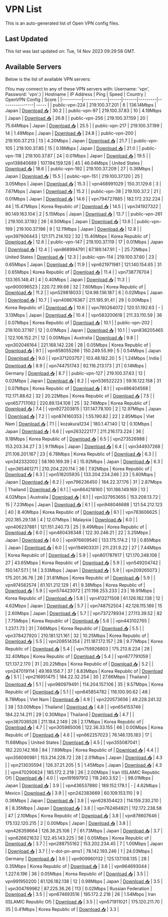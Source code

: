 # VPN List

This is an auto-generated list of Open VPN config files.

## Last Updated

This list was last updated on: Tue, 14 Nov 2023 09:29:58 GMT.

## Available Servers

Below is the list of available VPN servers:

(You may connect to any of these VPN servers with: Username: 'vpn', Password: 'vpn'.)
| Hostname | IP Address | Ping | Speed | Country | OpenVPN Config | Score |
|----------|------------|------|-------|---------|----------------| ----- |
| public-vpn-224 | 219.100.37.201 | 8 | 136.14Mbps | Japan | [Download 📥](./configs/server_0_JP.ovpn) | 30.2 |
| public-vpn-97 | 219.100.37.83 | 10 | 4.19Mbps | Japan | [Download 📥](./configs/server_1_JP.ovpn) | 26.8 |
| public-vpn-256 | 219.100.37.159 | 20 | 75.64Mbps | Japan | [Download 📥](./configs/server_2_JP.ovpn) | 25.5 |
| public-vpn-217 | 219.100.37.199 | 14 | 1.49Mbps | Japan | [Download 📥](./configs/server_3_JP.ovpn) | 24.8 |
| public-vpn-200 | 219.100.37.213 | 13 | 4.20Mbps | Japan | [Download 📥](./configs/server_4_JP.ovpn) | 21.7 |
| public-vpn-105 | 219.100.37.85 | 15 | 0.18Mbps | Japan | [Download 📥](./configs/server_5_JP.ovpn) | 21.0 |
| public-vpn-118 | 219.100.37.87 | 24 | 0.01Mbps | Japan | [Download 📥](./configs/server_6_JP.ovpn) | 19.5 |
| vpn138840689 | 107.194.159.128 | 45 | 46.04Mbps | United States | [Download 📥](./configs/server_7_US.ovpn) | 18.6 |
| public-vpn-192 | 219.100.37.209 | 27 | 0.36Mbps | Japan | [Download 📥](./configs/server_8_JP.ovpn) | 15.5 |
| public-vpn-151 | 219.100.37.120 | 25 | 3.05Mbps | Japan | [Download 📥](./configs/server_9_JP.ovpn) | 15.3 |
| vpn468991029 | 150.31.129.6 | 3 | 7.67Mbps | Japan | [Download 📥](./configs/server_10_JP.ovpn) | 15.2 |
| public-vpn-38 | 219.100.37.2 | 21 | 0.01Mbps | Japan | [Download 📥](./configs/server_11_JP.ovpn) | 14.6 |
| vpn794727685 | 182.172.232.224 | 44 | 15.47Mbps | Korea Republic of | [Download 📥](./configs/server_12_KR.ovpn) | 14.5 |
| vpn341927322 | 90.149.163.104 | 2 | 5.15Mbps | Japan | [Download 📥](./configs/server_13_JP.ovpn) | 13.7 |
| public-vpn-261 | 219.100.37.192 | 26 | 6.50Mbps | Japan | [Download 📥](./configs/server_14_JP.ovpn) | 13.6 |
| public-vpn-199 | 219.100.37.196 | 9 | 12.11Mbps | Japan | [Download 📥](./configs/server_15_JP.ovpn) | 12.8 |
| vpn397906443 | 121.171.214.102 | 32 | 15.40Mbps | Korea Republic of | [Download 📥](./configs/server_16_KR.ovpn) | 12.6 |
| public-vpn-147 | 219.100.37.119 | 17 | 0.01Mbps | Japan | [Download 📥](./configs/server_17_JP.ovpn) | 12.4 |
| vpn868994791 | 67.189.147.91 | - | 25.72Mbps | United States | [Download 📥](./configs/server_18_US.ovpn) | 12.3 |
| public-vpn-114 | 219.100.37.60 | 23 | 0.65Mbps | Japan | [Download 📥](./configs/server_19_JP.ovpn) | 11.9 |
| vpn621971981 | 121.140.154.65 | 31 | 0.65Mbps | Korea Republic of | [Download 📥](./configs/server_20_KR.ovpn) | 11.4 |
| vpn738776704 | 133.165.148.41 | 4 | 0.40Mbps | Japan | [Download 📥](./configs/server_21_JP.ovpn) | 11.3 |
| vpn900096523 | 220.72.99.68 | 32 | 7.60Mbps | Korea Republic of | [Download 📥](./configs/server_22_KR.ovpn) | 11.2 |
| vpn529818033 | 124.98.136.187 | 6 | 0.02Mbps | Japan | [Download 📥](./configs/server_23_JP.ovpn) | 10.7 |
| vpn406676367 | 211.195.91.41 | 29 | 0.00Mbps | Korea Republic of | [Download 📥](./configs/server_24_KR.ovpn) | 10.6 |
| vpn780264072 | 120.51.192.63 | - | 3.13Mbps | Japan | [Download 📥](./configs/server_25_JP.ovpn) | 10.4 |
| vpn583200618 | 211.33.110.59 | 36 | 0.07Mbps | Korea Republic of | [Download 📥](./configs/server_26_KR.ovpn) | 10.1 |
| public-vpn-202 | 219.100.37.197 | 12 | 0.01Mbps | Japan | [Download 📥](./configs/server_27_JP.ovpn) | 10.1 |
| vpn836205465 | 122.106.152.21 | 12 | 0.00Mbps | Australia | [Download 📥](./configs/server_28_AU.ovpn) | 9.8 |
| vpn302046164 | 221.168.142.226 | 28 | 0.05Mbps | Korea Republic of | [Download 📥](./configs/server_29_KR.ovpn) | 9.1 |
| vpn858055266 | 150.249.55.99 | 5 | 0.54Mbps | Japan | [Download 📥](./configs/server_30_JP.ovpn) | 9.0 |
| vpn371203757 | 103.48.182.20 | 5 | 1.24Mbps | India | [Download 📥](./configs/server_31_IN.ovpn) | 8.9 |
| vpn744751743 | 92.116.213.173 | 21 | 0.14Mbps | Germany | [Download 📥](./configs/server_32_DE.ovpn) | 8.7 |
| public-vpn-127 | 219.100.37.63 | 12 | 0.02Mbps | Japan | [Download 📥](./configs/server_33_JP.ovpn) | 8.2 |
| vpn536522223 | 59.16.122.158 | 31 | 0.07Mbps | Korea Republic of | [Download 📥](./configs/server_34_KR.ovpn) | 8.1 |
| vpn486404568 | 112.171.88.62 | 32 | 20.22Mbps | Korea Republic of | [Download 📥](./configs/server_35_KR.ovpn) | 7.5 |
| vpn657717062 | 220.89.134.108 | 25 | 32.74Mbps | Korea Republic of | [Download 📥](./configs/server_36_KR.ovpn) | 7.4 |
| vpn927203815 | 131.147.78.100 | 2 | 12.97Mbps | Japan | [Download 📥](./configs/server_37_JP.ovpn) | 7.2 |
| vpn874160353 | 1.55.190.82 | 22 | 2.85Mbps | Viet Nam | [Download 📥](./configs/server_38_VN.ovpn) | 7.1 |
| kozakura1234 | 180.1.47.140 | 12 | 0.10Mbps | Japan | [Download 📥](./configs/server_39_JP.ovpn) | 6.6 |
| vpn263222177 | 211.216.173.224 | 36 | 9.18Mbps | Korea Republic of | [Download 📥](./configs/server_40_KR.ovpn) | 6.5 |
| vpn273526988 | 153.203.34.27 | 3 | 9.11Mbps | Japan | [Download 📥](./configs/server_41_JP.ovpn) | 6.4 |
| vpn344937268 | 211.106.201.167 | 23 | 6.78Mbps | Korea Republic of | [Download 📥](./configs/server_42_KR.ovpn) | 6.3 |
| vpn342332002 | 58.190.169.39 | 4 | 15.92Mbps | Japan | [Download 📥](./configs/server_43_JP.ovpn) | 6.3 |
| vpn365461271 | 210.204.220.114 | 36 | 7.92Mbps | Korea Republic of | [Download 📥](./configs/server_44_KR.ovpn) | 6.3 |
| vpn518205935 | 133.204.234.246 | 23 | 5.60Mbps | Japan | [Download 📥](./configs/server_45_JP.ovpn) | 6.2 |
| vpn796236450 | 184.22.37.176 | 31 | 2.87Mbps | Thailand | [Download 📥](./configs/server_46_TH.ovpn) | 6.1 |
| vpn664218160 | 101.186.149.169 | 13 | 4.02Mbps | Australia | [Download 📥](./configs/server_47_AU.ovpn) | 6.1 |
| vpn327953655 | 153.208.13.72 | 15 | 7.23Mbps | Japan | [Download 📥](./configs/server_48_JP.ovpn) | 6.1 |
| vpn948046688 | 121.54.212.123 | 40 | 8.40Mbps | Korea Republic of | [Download 📥](./configs/server_49_KR.ovpn) | 6.1 |
| vpn783606625 | 202.185.29.138 | 4 | 12.07Mbps | Malaysia | [Download 📥](./configs/server_50_MY.ovpn) | 6.0 |
| vpn406237881 | 121.151.240.73 | 25 | 9.49Mbps | Korea Republic of | [Download 📥](./configs/server_51_KR.ovpn) | 6.0 |
| vpn460436348 | 122.30.246.21 | 22 | 3.25Mbps | Japan | [Download 📥](./configs/server_52_JP.ovpn) | 6.0 |
| vpn976609540 | 133.175.174.2 | 13 | 0.85Mbps | Japan | [Download 📥](./configs/server_53_JP.ovpn) | 6.0 |
| vpn194903331 | 211.231.9.22 | 27 | 7.44Mbps | Korea Republic of | [Download 📥](./configs/server_54_KR.ovpn) | 5.9 |
| vpn801787617 | 121.170.248.106 | 27 | 43.65Mbps | Korea Republic of | [Download 📥](./configs/server_55_KR.ovpn) | 5.9 |
| vpn549204742 | 150.147.57.1 | 14 | 3.53Mbps | Japan | [Download 📥](./configs/server_56_JP.ovpn) | 5.9 |
| vpn209265073 | 175.201.36.76 | 26 | 31.81Mbps | Korea Republic of | [Download 📥](./configs/server_57_KR.ovpn) | 5.9 |
| vpn974582574 | 61.101.212.129 | 41 | 9.38Mbps | Korea Republic of | [Download 📥](./configs/server_58_KR.ovpn) | 5.9 |
| vpn574423072 | 211.198.253.233 | 23 | 18.91Mbps | Korea Republic of | [Download 📥](./configs/server_59_KR.ovpn) | 5.8 |
| vpn413271508 | 61.126.182.138 | 12 | 4.62Mbps | Japan | [Download 📥](./configs/server_60_JP.ovpn) | 5.7 |
| vpn748752504 | 42.126.115.189 | 15 | 2.60Mbps | Japan | [Download 📥](./configs/server_61_JP.ovpn) | 5.7 |
| vpn737278934 | 27.113.39.52 | 82 | 7.75Mbps | Korea Republic of | [Download 📥](./configs/server_62_KR.ovpn) | 5.6 |
| vpn443102765 | 1.237.1.73 | 31 | 7.66Mbps | Korea Republic of | [Download 📥](./configs/server_63_KR.ovpn) | 5.5 |
| vpn378427920 | 210.181.121.161 | 32 | 10.25Mbps | Korea Republic of | [Download 📥](./configs/server_64_KR.ovpn) | 5.5 |
| vpn208514354 | 211.187.172.157 | 28 | 9.77Mbps | Korea Republic of | [Download 📥](./configs/server_65_KR.ovpn) | 5.4 |
| vpn759926803 | 175.213.8.224 | 28 | 32.40Mbps | Korea Republic of | [Download 📥](./configs/server_66_KR.ovpn) | 5.4 |
| vpn677791059 | 121.137.2.170 | 31 | 20.22Mbps | Korea Republic of | [Download 📥](./configs/server_67_KR.ovpn) | 5.2 |
| vpn247019114 | 49.169.156.7 | 37 | 8.83Mbps | Korea Republic of | [Download 📥](./configs/server_68_KR.ovpn) | 5.1 |
| vpn216951475 | 184.22.32.254 | 30 | 27.66Mbps | Thailand | [Download 📥](./configs/server_69_TH.ovpn) | 5.1 |
| vpn980979491 | 114.204.157.106 | 35 | 9.57Mbps | Korea Republic of | [Download 📥](./configs/server_70_KR.ovpn) | 5.1 |
| vpn645854782 | 116.100.90.62 | 48 | 8.78Mbps | Viet Nam | [Download 📥](./configs/server_71_VN.ovpn) | 4.9 |
| vpn220573656 | 49.228.241.32 | 38 | 53.00Mbps | Thailand | [Download 📥](./configs/server_72_TH.ovpn) | 4.8 |
| vpn654153746 | 184.22.14.211 | 29 | 0.30Mbps | Thailand | [Download 📥](./configs/server_73_TH.ovpn) | 4.7 |
| vpn387036528 | 211.184.2.149 | 28 | 2.17Mbps | Korea Republic of | [Download 📥](./configs/server_74_KR.ovpn) | 4.7 |
| vpn305985006 | 122.36.33.155 | 66 | 0.00Mbps | Korea Republic of | [Download 📥](./configs/server_75_KR.ovpn) | 4.6 |
| vpn662257023 | 76.146.135.183 | 17 | 11.68Mbps | United States | [Download 📥](./configs/server_76_US.ovpn) | 4.5 |
| vpn355087041 | 182.220.142.168 | 84 | 7.69Mbps | Korea Republic of | [Download 📥](./configs/server_77_KR.ovpn) | 4.4 |
| vpn356090981 | 153.214.228.72 | 28 | 2.01Mbps | Japan | [Download 📥](./configs/server_78_JP.ovpn) | 4.3 |
| vpn213035594 | 126.37.21.205 | 5 | 1.45Mbps | Japan | [Download 📥](./configs/server_79_JP.ovpn) | 4.3 |
| vpn470290624 | 185.172.2.218 | 26 | 2.00Mbps | Iran (ISLAMIC Republic Of) | [Download 📥](./configs/server_80_IR.ovpn) | 4.0 |
| vpn191697912 | 118.240.3.52 | - | 98.01Mbps | Japan | [Download 📥](./configs/server_81_JP.ovpn) | 3.9 |
| vpn436537880 | 189.152.178.1 | - | 4.62Mbps | Mexico | [Download 📥](./configs/server_82_MX.ovpn) | 3.9 |
| vpn242383669 | 60.109.153.110 | 9 | 0.36Mbps | Japan | [Download 📥](./configs/server_83_JP.ovpn) | 3.8 |
| vpn628354423 | 114.159.230.210 | 8 | 8.35Mbps | Japan | [Download 📥](./configs/server_84_JP.ovpn) | 3.8 |
| vpn762464921 | 112.172.238.58 | 47 | 2.10Mbps | Korea Republic of | [Download 📥](./configs/server_85_KR.ovpn) | 3.8 |
| vpn878607646 | 175.132.120.215 | 2 | 0.00Mbps | Japan | [Download 📥](./configs/server_86_JP.ovpn) | 3.8 |
| vpn426359664 | 126.36.25.106 | 7 | 61.73Mbps | Japan | [Download 📥](./configs/server_87_JP.ovpn) | 3.7 |
| vpn626621632 | 122.45.143.225 | 56 | 0.05Mbps | Korea Republic of | [Download 📥](./configs/server_88_KR.ovpn) | 3.7 |
| vpn288755162 | 153.202.234.45 | 7 | 1.00Mbps | Japan | [Download 📥](./configs/server_89_JP.ovpn) | 3.7 |
| v-dot-pn-ams1 | 78.142.193.246 | 1 | 24.03Mbps | Germany | [Download 📥](./configs/server_90_DE.ovpn) | 3.6 |
| vpn909960132 | 125.137.108.135 | 28 | 0.35Mbps | Korea Republic of | [Download 📥](./configs/server_91_KR.ovpn) | 3.6 |
| vpn964693044 | 1.227.6.196 | 36 | 0.05Mbps | Korea Republic of | [Download 📥](./configs/server_92_KR.ovpn) | 3.5 |
| vpn991950200 | 61.126.182.138 | 12 | 0.98Mbps | Japan | [Download 📥](./configs/server_93_JP.ovpn) | 3.5 |
| vpn304769962 | 87.225.36.26 | 113 | 0.02Mbps | Russian Federation | [Download 📥](./configs/server_94_RU.ovpn) | 3.5 |
| vpn674893516 | 185.172.2.218 | 26 | 1.54Mbps | Iran (ISLAMIC Republic Of) | [Download 📥](./configs/server_95_IR.ovpn) | 3.5 |
| vpn571911021 | 175.120.211.70 | 35 | 0.41Mbps | Korea Republic of | [Download 📥](./configs/server_96_KR.ovpn) | 3.3 |
